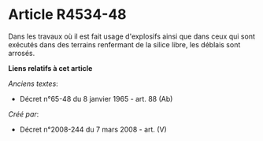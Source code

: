 # Article R4534-48

Dans les travaux où il est fait usage d'explosifs ainsi que dans ceux qui sont exécutés dans des terrains renfermant de la
silice libre, les déblais sont arrosés.

**Liens relatifs à cet article**

_Anciens textes_:

  - Décret n°65-48 du 8 janvier 1965 - art. 88 (Ab)

_Créé par_:

  - Décret n°2008-244 du 7 mars 2008 - art. (V)
